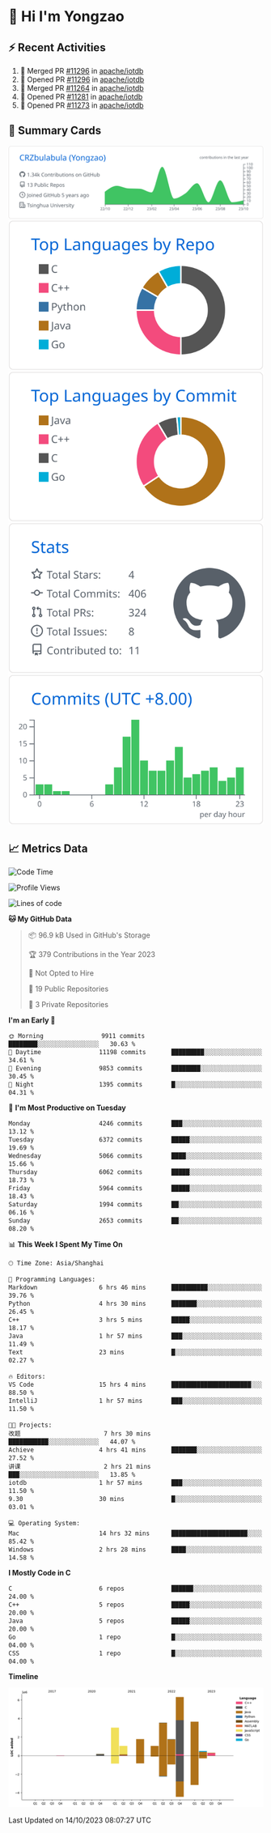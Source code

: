 # 👋 Hi I'm Yongzao

## ⚡ Recent Activities
<!--START_SECTION:activity-->
1. 🎉 Merged PR [#11296](https://github.com/apache/iotdb/pull/11296) in [apache/iotdb](https://github.com/apache/iotdb)
2. 💪 Opened PR [#11296](https://github.com/apache/iotdb/pull/11296) in [apache/iotdb](https://github.com/apache/iotdb)
3. 🎉 Merged PR [#11264](https://github.com/apache/iotdb/pull/11264) in [apache/iotdb](https://github.com/apache/iotdb)
4. 💪 Opened PR [#11281](https://github.com/apache/iotdb/pull/11281) in [apache/iotdb](https://github.com/apache/iotdb)
5. 💪 Opened PR [#11273](https://github.com/apache/iotdb/pull/11273) in [apache/iotdb](https://github.com/apache/iotdb)
<!--END_SECTION:activity-->

## 🎑 Summary Cards

[![](https://raw.githubusercontent.com/CRZbulabula/CRZbulabula/main/profile-summary-card-output/github/0-profile-details.svg)](https://github.com/vn7n24fzkq/github-profile-summary-cards)
[![](https://raw.githubusercontent.com/CRZbulabula/CRZbulabula/main/profile-summary-card-output/github/1-repos-per-language.svg)](https://github.com/vn7n24fzkq/github-profile-summary-cards) [![](https://raw.githubusercontent.com/CRZbulabula/CRZbulabula/main/profile-summary-card-output/github/2-most-commit-language.svg)](https://github.com/vn7n24fzkq/github-profile-summary-cards)
[![](https://raw.githubusercontent.com/CRZbulabula/CRZbulabula/main/profile-summary-card-output/github/3-stats.svg)](https://github.com/vn7n24fzkq/github-profile-summary-cards) [![](https://raw.githubusercontent.com/CRZbulabula/CRZbulabula/main/profile-summary-card-output/github/4-productive-time.svg)](https://github.com/vn7n24fzkq/github-profile-summary-cards)

## 📈 Metrics Data

<!--START_SECTION:waka-->
![Code Time](http://img.shields.io/badge/Code%20Time-345%20hrs%2027%20mins-blue)

![Profile Views](http://img.shields.io/badge/Profile%20Views-1-blue)

![Lines of code](https://img.shields.io/badge/From%20Hello%20World%20I%27ve%20Written-23.1%20million%20lines%20of%20code-blue)

**🐱 My GitHub Data** 

> 📦 96.9 kB Used in GitHub's Storage 
 > 
> 🏆 379 Contributions in the Year 2023
 > 
> 🚫 Not Opted to Hire
 > 
> 📜 19 Public Repositories 
 > 
> 🔑 3 Private Repositories 
 > 
**I'm an Early 🐤** 

```text
🌞 Morning                9911 commits        ████████░░░░░░░░░░░░░░░░░   30.63 % 
🌆 Daytime                11198 commits       █████████░░░░░░░░░░░░░░░░   34.61 % 
🌃 Evening                9853 commits        ████████░░░░░░░░░░░░░░░░░   30.45 % 
🌙 Night                  1395 commits        █░░░░░░░░░░░░░░░░░░░░░░░░   04.31 % 
```
📅 **I'm Most Productive on Tuesday** 

```text
Monday                   4246 commits        ███░░░░░░░░░░░░░░░░░░░░░░   13.12 % 
Tuesday                  6372 commits        █████░░░░░░░░░░░░░░░░░░░░   19.69 % 
Wednesday                5066 commits        ████░░░░░░░░░░░░░░░░░░░░░   15.66 % 
Thursday                 6062 commits        █████░░░░░░░░░░░░░░░░░░░░   18.73 % 
Friday                   5964 commits        █████░░░░░░░░░░░░░░░░░░░░   18.43 % 
Saturday                 1994 commits        ██░░░░░░░░░░░░░░░░░░░░░░░   06.16 % 
Sunday                   2653 commits        ██░░░░░░░░░░░░░░░░░░░░░░░   08.20 % 
```


📊 **This Week I Spent My Time On** 

```text
🕑︎ Time Zone: Asia/Shanghai

💬 Programming Languages: 
Markdown                 6 hrs 46 mins       ██████████░░░░░░░░░░░░░░░   39.76 % 
Python                   4 hrs 30 mins       ███████░░░░░░░░░░░░░░░░░░   26.45 % 
C++                      3 hrs 5 mins        █████░░░░░░░░░░░░░░░░░░░░   18.17 % 
Java                     1 hr 57 mins        ███░░░░░░░░░░░░░░░░░░░░░░   11.49 % 
Text                     23 mins             █░░░░░░░░░░░░░░░░░░░░░░░░   02.27 % 

🔥 Editors: 
VS Code                  15 hrs 4 mins       ██████████████████████░░░   88.50 % 
IntelliJ                 1 hr 57 mins        ███░░░░░░░░░░░░░░░░░░░░░░   11.50 % 

🐱‍💻 Projects: 
改题                       7 hrs 30 mins       ███████████░░░░░░░░░░░░░░   44.07 % 
Achieve                  4 hrs 41 mins       ███████░░░░░░░░░░░░░░░░░░   27.52 % 
讲课                       2 hrs 21 mins       ███░░░░░░░░░░░░░░░░░░░░░░   13.85 % 
iotdb                    1 hr 57 mins        ███░░░░░░░░░░░░░░░░░░░░░░   11.50 % 
9.30                     30 mins             █░░░░░░░░░░░░░░░░░░░░░░░░   03.01 % 

💻 Operating System: 
Mac                      14 hrs 32 mins      █████████████████████░░░░   85.42 % 
Windows                  2 hrs 28 mins       ████░░░░░░░░░░░░░░░░░░░░░   14.58 % 
```

**I Mostly Code in C** 

```text
C                        6 repos             ██████░░░░░░░░░░░░░░░░░░░   24.00 % 
C++                      5 repos             █████░░░░░░░░░░░░░░░░░░░░   20.00 % 
Java                     5 repos             █████░░░░░░░░░░░░░░░░░░░░   20.00 % 
Go                       1 repo              █░░░░░░░░░░░░░░░░░░░░░░░░   04.00 % 
CSS                      1 repo              █░░░░░░░░░░░░░░░░░░░░░░░░   04.00 % 
```



**Timeline**

![Lines of Code chart](https://raw.githubusercontent.com/CRZbulabula/CRZbulabula/main/assets/bar_graph.png)


 Last Updated on 14/10/2023 08:07:27 UTC
<!--END_SECTION:waka-->

